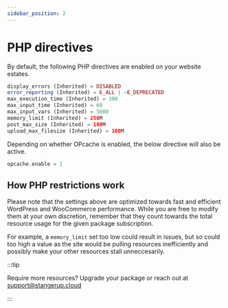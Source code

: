 ```yaml
---
sidebar_position: 2
---
```


# PHP directives

By default, the following PHP directives are enabled on your website estates.

```php
display_errors (Inherited) = DISABLED
error_reporting (Inherited) = E_ALL | ~E_DEPRECATED
max_execution_time (Inherited) = 300
max_input_time (Inherited) = 60
max_input_vars (Inherited) = 5000
memory_limit (Inherited) = 256M
post_max_size (Inherited) = 100M
upload_max_filesize (Inherited) = 100M
```

Depending on whether OPcache is enabled, the below directive will also be active.

```php
opcache.enable = 1
```

## How PHP restrictions work

Please note that the settings above are optimized towards fast and efficient WordPress and WooCommerce performance. While you are free to modify them at your own discretion, remember that they count towards the total resource usage for the given package subscription.

For example, a `memory_limit` set too low could result in issues, but so could too high a value as the site would be pulling resources inefficiently and possibly make your other resources stall unneccesarily.

:::tip

Require more resources? Upgrade your package or reach out at [support@stangerup.cloud](mailto:support@stangerup.cloud)

:::
